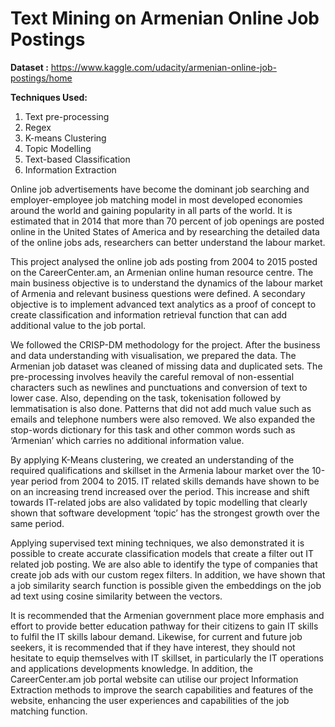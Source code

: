 # Text Mining on Armenian Online Job Postings 

**Dataset :** https://www.kaggle.com/udacity/armenian-online-job-postings/home

**Techniques Used:** 
1. Text pre-processing
2. Regex
3. K-means Clustering
4. Topic Modelling
5. Text-based Classification
6. Information Extraction


Online job advertisements have become the dominant job searching and employer-employee job matching model in most developed economies around the world and gaining popularity in all parts of the world. It is estimated that in 2014 that more than 70 percent of job openings are posted online in the United States of America and by researching the detailed data of the online jobs ads, researchers can better understand the labour market.

This project analysed the online job ads posting from 2004 to 2015 posted on the CareerCenter.am, an Armenian online human resource centre. The main business objective is to understand the dynamics of the labour market of Armenia and relevant business questions were defined. A secondary objective is to implement advanced text analytics as a proof of concept to create classification and information retrieval function that can add additional value to the job portal.

We followed the CRISP-DM methodology for the project. After the business and data understanding with visualisation, we prepared the data. The Armenian job dataset was cleaned of missing data and duplicated sets. The pre-processing involves heavily the careful removal of non-essential characters such as newlines and punctuations and conversion of text to lower case. Also, depending on the task, tokenisation followed by lemmatisation is also done. Patterns that did not add much value such as emails and telephone numbers were also removed. We also expanded the stop-words dictionary for this task and other common words such as ‘Armenian’ which carries no additional information value.

By applying K-Means clustering, we created an understanding of the required qualifications and skillset in the Armenia labour market over the 10-year period from 2004 to 2015. IT related skills demands have shown to be on an increasing trend increased over the period. This increase and shift towards IT-related jobs are also validated by topic modelling that clearly shown that software development ‘topic’ has the strongest growth over the same period.

Applying supervised text mining techniques, we also demonstrated it is possible to create accurate classification models that create a filter out IT related job posting. We are also able to identify the type of companies that create job ads with our custom regex filters. In addition, we have shown that a job similarity search function is possible given the embeddings on the job ad text using cosine similarity between the vectors.

It is recommended that the Armenian government place more emphasis and effort to provide better education pathway for their citizens to gain IT skills to fulfil the IT skills labour demand. Likewise, for current and future job seekers, it is recommended that if they have interest, they should not hesitate to equip themselves with IT skillset, in particularly the IT operations and applications developments knowledge. In addition, the CareerCenter.am job portal website can utilise our project Information Extraction methods to improve the search capabilities and features of the website, enhancing the user experiences and capabilities of the job matching function.
